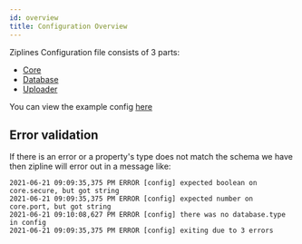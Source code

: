 ```yaml
---
id: overview
title: Configuration Overview
---
```


Ziplines Configuration file consists of 3 parts:
* [Core](/docs/config/core)
* [Database](/docs/config/database)
* [Uploader](/docs/config/database)

You can view the example config [here](/docs/config/example)

## Error validation
If there is an error or a property's type does not match the schema we have then zipline will error out in a message like:
```
2021-06-21 09:09:35,375 PM ERROR [config] expected boolean on core.secure, but got string
2021-06-21 09:09:35,375 PM ERROR [config] expected number on core.port, but got string
2021-06-21 09:10:08,627 PM ERROR [config] there was no database.type in config
2021-06-21 09:09:35,375 PM ERROR [config] exiting due to 3 errors
```